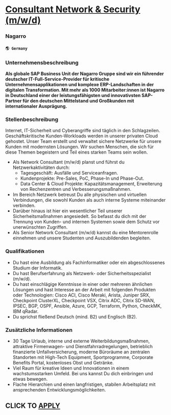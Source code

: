 # [Consultant Network & Security (m/w/d)](https://www.remotewlb.com/apply/consultant-network-security-m-w-d)  
### Nagarro  
#### `🌎 Germany`  

### Unternehmensbeschreibung

 **Als globale SAP Business Unit der Nagarro Gruppe sind wir ein führender deutscher IT-Full-Service-Provider für kritische Unternehmensapplikationen und komplexe ERP-Landschaften in der digitalen Transformation. Mit mehr als 1000 Mitarbeiter:innen ist Nagarro in Deutschland einer der leistungsfähigsten und innovativsten SAP-Partner für den deutschen Mittelstand und Großkunden mit internationaler Ausprägung.**

### Stellenbeschreibung

Internet, IT-Sicherheit und Cyberangriffe sind täglich in den Schlagzeilen. Geschäftskritische Kunden-Workloads werden in unserer privaten Cloud gehostet. Unser Team erstellt und verwaltet sichere Netzwerke für unsere Kunden mit modernsten Lösungen. Wir suchen Menschen, die sich für diese Themen begeistern und Teil eines starken Teams sein wollen.

  * Als Network Consultant (m/w/d) planst und führst du Netzwerkaktivitäten durch:
    * Tagesgeschäft: Ausfälle und Serviceanfragen.
    * Kundenprojekte: Pre-Sales, PoC, Phase-In und Phase-Out.
    * Data Center & Cloud Projekte: Kapazitätsmanagement, Erweiterung von Rechenzentren und Verbesserungsmaßnahmen.
  * Im Bereich Netzwerk betreust Du alle physischen und virtuellen Verbindungen, die sowohl Kunden als auch interne Systeme miteinander verbinden.
  * Darüber hinaus ist hier ein wesentlicher Teil unserer Sicherheitsmaßnahmen angesiedelt. So befasst du dich mit der Trennung von Kunden- und internen Systemen sowie dem Schutz vor unerwünschten Zugriffen.
  * Als Senior Network Consultant (m/w/d) kannst du eine Mentorenrolle einnehmen und unsere Studenten und Auszubildenden begleiten.

### Qualifikationen

  * Du hast eine Ausbildung als Fachinformatiker oder ein abgeschlossenes Studium der Informatik.
  * Du hast Berufserfahrung als Netzwerk- oder Sicherheitsspezialist (m/w/d).
  * Du hast einschlägige Kenntnisse in einer oder mehreren ähnlichen Lösungen und hast Interesse an der Arbeit mit folgenden Produkten oder Technologien: Cisco ACI, Cisco Meraki, Arista, Juniper SRX, Checkpoint ClusterXL, Checkpoint VSX, Citrix ADC, Citrix SD-WAN, IPSEC, BGP, OSPF, Ansible, Azure, GCP, Terraform, Python, CheckMK, IBM qRadar.
  * Du sprichst fließend Deutsch (mind. B2) und Englisch (B2).

### Zusätzliche Informationen

  * 30 Tage Urlaub, interne und externe Weiterbildungsmaßnahmen, attraktive Firmenwagen- und Dienstfahrradregelungen, betrieblich finanzierte Unfallversicherung, moderne Büroräume an zentralen Standorten mit High-Tech Equipment, Sportprogramme, Corporate Benefits Portal, kostenloses Obst und Getränke.
  * Viel Raum für kreative Ideen und Innovationen in einem wachstumsstarken Umfeld. Bei uns kannst Du dich einbringen und etwas bewegen.
  * Flache Hierarchien und einen langfristigen, stabilen Arbeitsplatz mit ansprechenden Entwicklungsmöglichkeiten.

  
## CLICK TO [APPLY](https://www.remotewlb.com/apply/consultant-network-security-m-w-d)


